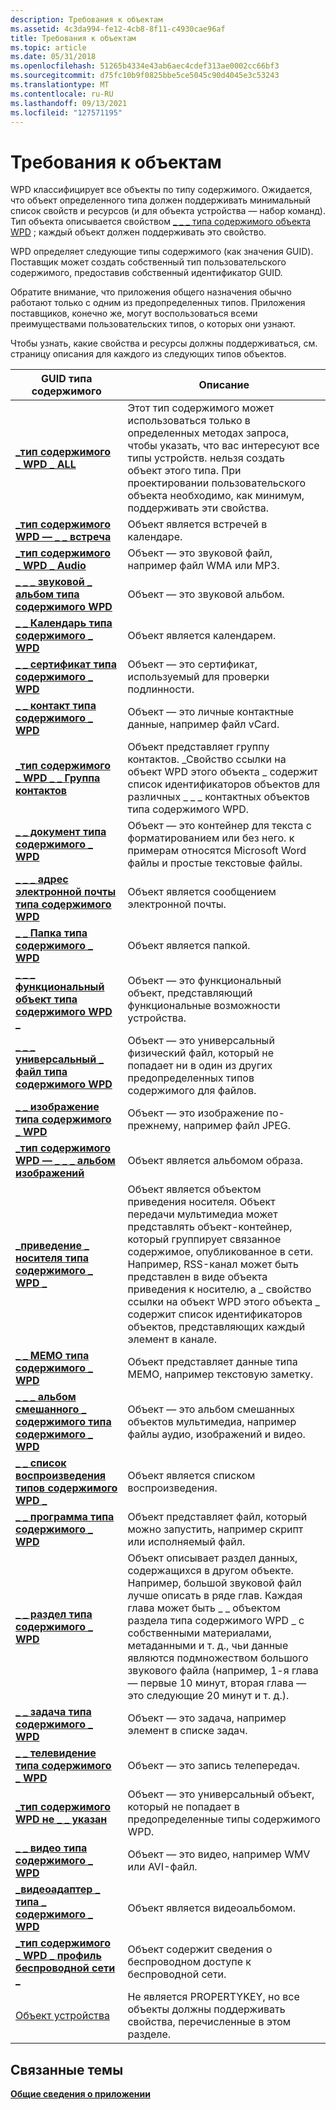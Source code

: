 ```yaml
---
description: Требования к объектам
ms.assetid: 4c3da994-fe12-4cb8-8f11-c4930cae96af
title: Требования к объектам
ms.topic: article
ms.date: 05/31/2018
ms.openlocfilehash: 51265b4334e43ab6aec4cdef313ae0002cc66bf3
ms.sourcegitcommit: d75fc10b9f0825bbe5ce5045c90d4045e3c53243
ms.translationtype: MT
ms.contentlocale: ru-RU
ms.lasthandoff: 09/13/2021
ms.locfileid: "127571195"
---
```

# <a name="requirements-for-objects"></a>Требования к объектам

WPD классифицирует все объекты по типу содержимого. Ожидается, что объект определенного типа должен поддерживать минимальный список свойств и ресурсов (и для объекта устройства — набор команд). Тип объекта описывается свойством [ \_ \_ \_ типа содержимого объекта WPD](/previous-versions/windows/hardware/drivers/ff597893(v=vs.85)) ; каждый объект должен поддерживать это свойство.

WPD определяет следующие типы содержимого (как значения GUID). Поставщик может создать собственный тип пользовательского содержимого, предоставив собственный идентификатор GUID.

Обратите внимание, что приложения общего назначения обычно работают только с одним из предопределенных типов. Приложения поставщиков, конечно же, могут воспользоваться всеми преимуществами пользовательских типов, о которых они узнают.

Чтобы узнать, какие свойства и ресурсы должны поддерживаться, см. страницу описания для каждого из следующих типов объектов.



| GUID типа содержимого                                                                         | Описание                                                                                                                                                                                                                                                                                                                                                                                      |
|-------------------------------------------------------------------------------------------|--------------------------------------------------------------------------------------------------------------------------------------------------------------------------------------------------------------------------------------------------------------------------------------------------------------------------------------------------------------------------------------------------|
| [**\_тип содержимого \_ WPD \_ ALL**](wpd-content-type-all.md)                                   | Этот тип содержимого может использоваться только в определенных методах запроса, чтобы указать, что вас интересуют все типы устройств. нельзя создать объект этого типа. При проектировании пользовательского объекта необходимо, как минимум, поддерживать эти свойства.<br/>                                                                                                                                 |
| [**\_тип содержимого WPD — \_ \_ встреча**](wpd-content-type-appointment.md)                   | Объект является встречей в календаре.                                                                                                                                                                                                                                                                                                                                                          |
| [**\_тип содержимого \_ WPD \_ Audio**](wpd-content-type-audio.md)                               | Объект — это звуковой файл, например файл WMA или MP3.                                                                                                                                                                                                                                                                                                                                              |
| [**\_ \_ \_ звуковой \_ альбом типа содержимого WPD**](wpd-content-type-audio-album.md)                  | Объект — это звуковой альбом.                                                                                                                                                                                                                                                                                                                                                                        |
| [**\_ \_ Календарь типа содержимого \_ WPD**](wpd-content-type-calendar.md)                         | Объект является календарем.                                                                                                                                                                                                                                                                                                                                                                            |
| [**\_ \_ сертификат типа содержимого \_ WPD**](wpd-content-type-certificate.md)                   | Объект — это сертификат, используемый для проверки подлинности.                                                                                                                                                                                                                                                                                                                                                 |
| [**\_ \_ контакт типа содержимого \_ WPD**](wpd-content-type-contact.md)                           | Объект — это личные контактные данные, например файл vCard.                                                                                                                                                                                                                                                                                                                                           |
| [**\_тип содержимого \_ WPD \_ \_ Группа контактов**](wpd-content-type-contact-group.md)              | Объект представляет группу контактов. \_Свойство ссылки на объект WPD этого объекта \_ содержит список идентификаторов объектов для различных \_ \_ \_ контактных объектов типа содержимого WPD.                                                                                                                                                                                                                     |
| [**\_ \_ документ типа содержимого \_ WPD**](wpd-content-type-document.md)                         | Объект — это контейнер для текста с форматированием или без него. к примерам относятся Microsoft Word файлы и простые текстовые файлы.                                                                                                                                                                                                                                                                          |
| [**\_ \_ \_ адрес электронной почты типа содержимого WPD**](wpd-content-type-email.md)                               | Объект является сообщением электронной почты.                                                                                                                                                                                                                                                                                                                                                                             |
| [**\_ \_ Папка типа содержимого \_ WPD**](wpd-content-type-folder.md)                             | Объект является папкой.                                                                                                                                                                                                                                                                                                                                                                              |
| [**\_ \_ \_ функциональный объект типа содержимого WPD \_**](wpd-content-type-functional-object.md)      | Объект — это функциональный объект, представляющий функциональные возможности устройства.                                                                                                                                                                                                                                                                                                                                |
| [**\_ \_ \_ универсальный \_ файл типа содержимого WPD**](wpd-content-type-generic-file.md)                | Объект — это универсальный физический файл, который не попадает ни в один из других предопределенных типов содержимого для файлов.                                                                                                                                                                                                                                                                                  |
| [**\_ \_ изображение типа содержимого \_ WPD**](wpd-content-type-image.md)                               | Объект — это изображение по-прежнему, например файл JPEG.                                                                                                                                                                                                                                                                                                                                                    |
| [**\_тип содержимого WPD — \_ \_ \_ альбом изображений**](wpd-content-type-image-album.md)                  | Объект является альбомом образа.                                                                                                                                                                                                                                                                                                                                                                        |
| [**\_приведение \_ носителя типа содержимого \_ WPD \_**](wpd-content-type-memo.md)                          | Объект является объектом приведения носителя. Объект передачи мультимедиа может представлять объект-контейнер, который группирует связанное содержимое, опубликованное в сети. Например, RSS-канал может быть представлен в виде объекта приведения к носителю, а \_ свойство ссылки на объект WPD этого объекта \_ содержит список идентификаторов объектов, представляющих каждый элемент в канале.                                                       |
| [**\_ \_ МЕМО типа содержимого \_ WPD**](wpd-content-type-memo.md)                                 | Объект представляет данные типа MEMO, например текстовую заметку.                                                                                                                                                                                                                                                                                                                                           |
| [**\_ \_ \_ альбом смешанного \_ содержимого типа содержимого \_ WPD**](wpd-content-type-mixed-content-album.md) | Объект — это альбом смешанных объектов мультимедиа, например файлы аудио, изображений и видео.                                                                                                                                                                                                                                                                                                            |
| [**\_ \_ список воспроизведения типов содержимого WPD \_**](wpd-content-type-playlist.md)                         | Объект является списком воспроизведения.                                                                                                                                                                                                                                                                                                                                                                            |
| [**\_ \_ программа типа содержимого \_ WPD**](wpd-content-type-program.md)                           | Объект представляет файл, который можно запустить, например скрипт или исполняемый файл.                                                                                                                                                                                                                                                                                                                |
| [**\_ \_ раздел типа содержимого \_ WPD**](wpd-content-type-section.md)                           | Объект описывает раздел данных, содержащихся в другом объекте. Например, большой звуковой файл лучше описать в ряде глав. Каждая глава может быть \_ \_ объектом раздела типа содержимого WPD \_ с собственными материалами, метаданными и т. д., чьи данные являются подмножеством большого звукового файла (например, 1-я глава — первые 10 минут, вторая глава — это следующие 20 минут и т. д.). |
| [**\_ \_ задача типа содержимого \_ WPD**](wpd-content-type-task.md)                                 | Объект — это задача, например элемент в списке задач.                                                                                                                                                                                                                                                                                                                                               |
| [**\_ \_ телевидение типа содержимого \_ WPD**](wpd-content-type-television.md)                     | Объект — это запись телепередач.                                                                                                                                                                                                                                                                                                                                                                |
| [**\_тип содержимого WPD не \_ \_ указан**](wpd-content-type-unspecified.md)                   | Объект — это универсальный объект, который не попадает в предопределенные типы содержимого WPD.                                                                                                                                                                                                                                                                                                             |
| [**\_ \_ видео типа содержимого \_ WPD**](wpd-content-type-video.md)                               | Объект — это видео, например WMV или AVI-файл.                                                                                                                                                                                                                                                                                                                                                    |
| [**\_видеоадаптер \_ типа \_ содержимого \_ WPD**](wpd-content-type-video-album.md)                  | Объект является видеоальбомом.                                                                                                                                                                                                                                                                                                                                                                         |
| [**\_тип содержимого \_ WPD \_ профиль беспроводной сети \_**](wpd-content-type-wireless-profile.md)        | Объект содержит сведения о беспроводном доступе к беспроводной сети.                                                                                                                                                                                                                                                                                                                                             |
| [Объект устройства](device-object.md)                                                        | Не является PROPERTYKEY, но все объекты должны поддерживать свойства, перечисленные в этом разделе.                                                                                                                                                                                                                                                                                                           |



 

## <a name="related-topics"></a>Связанные темы

<dl> <dt>

[**Общие сведения о приложении**](application-overview.md)
</dt> </dl>

 

